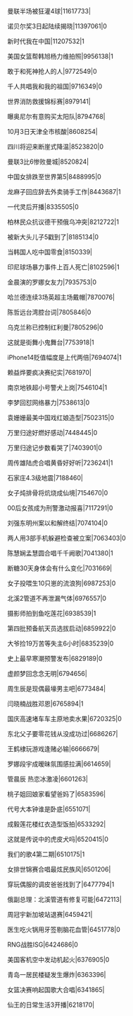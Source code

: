 曼联半场被狂灌4球|11617733|

诺贝尔奖3日起陆续揭晓|11397061|0

新时代我在中国|11207532|1

美国女篮帮韩旭杨力维拍照|9956138|1

敢于和死神抢人的人|9772549|0

千人共唱我和我的祖国|9716349|0

世界消防救援锦标赛|8979141|

曝奥尼尔有意购买太阳队|8794768|

10月3日天津全市核酸|8608254|

四川将迎来断崖式降温|8523820|0

曼联3比6惨败曼城|8520824|

中国女排跌至世界第5|8488995|0

龙麻子回应辞去外卖骑手工作|8443687|1

一代灵后开播|8335505|0

柏林民众抗议德干预俄乌冲突|8212722|1

被新大头儿子5戳到了|8185134|0

当韩国人吃中国零食|8150339|

印尼球场暴力事件上百人死亡|8102596|1

金晨演的罗娜女友力|7935753|0

哈兰德连续3场英超主场戴帽|7870076|

陈哲远台湾腔台词|7805846|0

乌克兰称已控制红利曼|7805296|0

这就是街舞小鬼舞台|7753918|1

iPhone14贬值幅度是上代两倍|7694074|1

赖益烨要疯决赛纪实|7681970|

南京地铁超小号警犬上岗|7546104|1

李梦回怼网络暴力|7538613|0

袁姗姗最美中国戏红娘造型|7502315|0

万里归途好燃好感动|7448445|0

万里归途记步数看哭了|7403901|0

周传雄陆虎合唱黄昏好好听|7236241|1

石家庄4.3级地震|7188460|

女子炖排骨将炕烧成仙境|7154670|0

00后女孩成为刑警激动报喜|7117291|0

刘强东明州案以和解终结|7074104|0

两人用3部手机躲避检查被立案|7063403|0

陈慧娴孟慧圆合唱千千阙歌|7041380|1

断糖30天身体会有什么变化|7031669|

女子投喂生10只崽的流浪狗|6987253|0

北溪2管道不再泄漏气体|6976557|0

摄影师拍到鱼吃莲花|6938539|1

第四批预备航天员选拔启动|6859922|0

大爷捡19万苦等失主6小时|6835239|0

史上最早寒潮预警发布|6829189|0

虚颜梦回念念无明|6794656|

周生辰是现偶最壕男主吧|6773484|

闫晓楠战胜邓恩|6765894|1

国庆高速堵车车主原地卖水果|6720325|0

东北父子要零花钱从没成功过|6686267|

王鹤棣玩游戏逢赌必输|6666679|

罗娜段宇成暧昧氛围感拉满|6614659|

管晨辰 热恋冰激凌|6601263|

桃子姐回娘家看望爸妈了|6583596|

代号大本钟谁是卧底|6551071|

成毅莲花楼红衣造型饭拍|6533292|

这就是传说中的虎皮犬吗|6520415|0

我们的歌4第二期|6510175|1

女排世锦赛合唱最炫民族风|6501206|

穿玩偶服的调皮爸爸找到了|6477794|1

俄副总理：北溪管道有修复可能|6472113|

周冠宇新加坡站退赛|6459421|

医生吃火锅用牙签剔脑花血管|6451778|0

RNG战胜ISG|6424686|0

美国客机空中发动机起火|6376905|0

青岛一居民楼疑发生爆炸|6363396|

女篮决赛响起国歌大合唱|6341865|

仙王的日常生活3开播|6218170|

